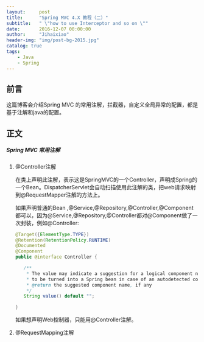 ```yaml
---
layout:     post
title:      "Spring MVC 4.X 教程（二）"
subtitle:   " \"how to use Interceptor and so on \""
date:       2016-12-07 00:00:00
author:     "Jihaixiao"
header-img: "img/post-bg-2015.jpg"
catalog: true
tags:
    - Java
    - Spring
---
```





## 前言

这篇博客会介绍Spring MVC 的常用注解，拦截器，自定义全局异常的配置，都是基于注解和java的配置。

## 正文

##### Spring MVC 常用注解

1. @Controller注解

   在类上声明此注解，表示这是SpringMVC的一个Controller，声明成Spring的一个Bean。DispatcherServlet会自动扫描使用此注解的类，把web请求映射到@RequestMapper注解的方法上。

   如果声明普通的Bean ,@Service,@Repository,@Controller,@Component都可以，因为@Service,@Repository,@Controller都对@Component做了一次封装，例如@Controller:

   ```java
   @Target({ElementType.TYPE})
   @Retention(RetentionPolicy.RUNTIME)
   @Documented
   @Component
   public @interface Controller {

      /**
       * The value may indicate a suggestion for a logical component name,
       * to be turned into a Spring bean in case of an autodetected component.
       * @return the suggested component name, if any
       */
      String value() default "";

   }
   ```

   如果想声明Web控制器，只能用@Controller注解。

2. @RequestMapping注解

   ​



